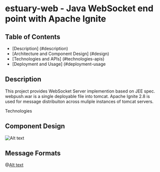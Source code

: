 # estuary-web - Java WebSocket end point with Apache Ignite

## Table of Contents 
* [Description] (#description)
* [Architecture and Component Design] (#design)
* [Technologies and APIs] (#technologies-apis)
* [Deployment and Usage] (#deployment-usage

## Description

This project provides WebSocket Server implemention based on JEE spec. webpush.war is a single deployable file into tomcat. Apache Ignite 2.8 is used for message distribuiton across muliple instances of tomcat servers.  

Technologies 

## Component Design

![Alt text](/src/docs/design.png "Web Push Design")

## Message Formats

@[Alt text](/webpush/src/docs/messgeformats.txt)

<div w3-include-html="/webpush/src/docs/messgeformats.txt"></div>
